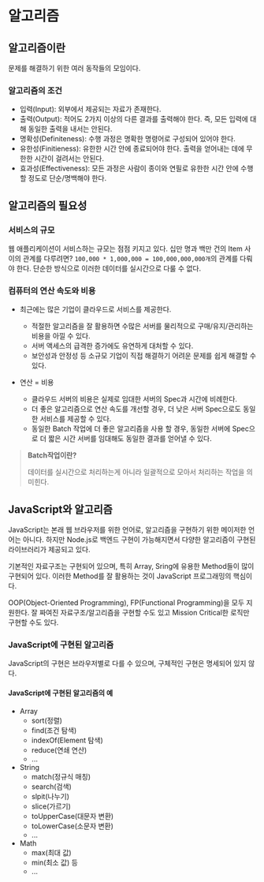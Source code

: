 # 알고리즘

## 알고리즘이란

문제를 해결하기 위한 여러 동작들의 모임이다.

### 알고리즘의 조건

- 입력(Input): 외부에서 제공되는 자료가 존재한다.
- 출력(Output): 적어도 2가지 이상의 다른 결과를 출력해야 한다. 즉, 모든 입력에 대해 동일한 출력을 내서는 안된다.
- 명확성(Definiteness): 수행 과정은 명확한 명령어로 구성되어 있어야 한다.
- 유한성(Finitieness): 유한한 시간 안에 종료되어야 한다. 출력을 얻어내는 데에 무한한 시간이 걸려서는 안된다.
- 효과성(Effectiveness): 모든 과정은 사람이 종이와 연필로 유한한 시간 안에 수행할 정도로 단순/명백해야 한다.

## 알고리즘의 필요성

### 서비스의 규모

웹 애플리케이션이 서비스하는 규모는 점점 키지고 있다. 십만 명과 백만 건의 Item 사이의 관계를 다루려면? `100,000 * 1,000,000 = 100,000,000,000개`의 관계를 다뤄야 한다. 단순한 방식으로 이러한 데이터를 실시간으로 다룰 수 없다.

### 컴퓨터의 연산 속도와 비용

- 최근에는 많은 기업이 클라우드로 서비스를 제공한다.

  - 적절한 알고리즘을 잘 활용하면 수많은 서버를 물리적으로 구매/유지/관리하는 비용을 아낄 수 있다.
  - 서버 액세스의 급격한 증가에도 유연하게 대처할 수 있다.
  - 보안성과 안정성 등 소규모 기업이 직접 해결하기 어려운 문제를 쉽게 해결할 수 있다.

- 연산 = 비용
  - 클라우드 서버의 비용은 실제로 임대한 서버의 Spec과 시간에 비례한다.
  - 더 좋은 알고리즘으로 연산 속도를 개선할 경우, 더 낮은 서버 Spec으로도 동일한 서비스를 제공할 수 있다.
  - 동일한 Batch 작업에 더 좋은 알고리즘을 사용 할 경우, 동일한 서버에 Spec으로 더 짧은 시간 서버를 임대해도 동일한 결과를 얻어낼 수 있다.

> **Batch작업이란?**
>
> 데이터를 실시간으로 처리하는게 아니라 일괄적으로 모아서 처리하는 작업을 의미힌다.

## JavaScript와 알고리즘

JavaScript는 본래 웹 브라우저를 위한 언어로, 알고리즘을 구현하기 위한 메이저한 언어는 아니다. 하지만 Node.js로 백엔드 구현이 가능해지면서 다양한 알고리즘이 구현된 라이브러리가 제공되고 있다.

기본적인 자료구조는 구현되어 있으며, 특히 Array, Sring에 유용한 Method들이 많이 구현되어 있다. 이러한 Method를 잘 활용하는 것이 JavaScript 프로그래밍의 핵심이다.

OOP(Object-Oriented Programming), FP(Functional Programming)을 모두 지원한다. 잘 짜여진 자료구조/알고리즘을 구현할 수도 있고 Mission Critical한 로직만 구현할 수도 있다.

### JavaScript에 구현된 알고리즘

JavaScript의 구현은 브라우저별로 다를 수 있으며, 구체적인 구현은 명세되어 있지 않다.

#### JavaScript에 구현된 알고리즘의 예

- Array
  - sort(정렬)
  - find(조건 탐색)
  - indexOf(Element 탐색)
  - reduce(연쇄 연산)
  - ...
- String
  - match(정규식 매칭)
  - search(검색)
  - slpit(나누기)
  - slice(가르기)
  - toUpperCase(대문자 변환)
  - toLowerCase(소문자 변환)
  - ...
- Math
  - max(최대 값)
  - min(최소 값) 등
  - ...
